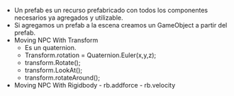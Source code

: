 - Un prefab es un recurso prefabricado con todos los componentes necesarios ya agregados y utilizable.
- Si agregamos un prefab a la escena creamos un GameObject a partir del prefab.
- Moving NPC With Transform
	- Es un quaternion.
	- Transform.rotation = Quaternion.Euler(x,y,z);
	- transform.Rotate();
	- transform.LookAt();
	- transform.rotateAround();
- Moving NPC With Rigidbody
		- rb.addforce
		- rb.velocity